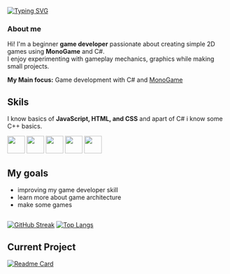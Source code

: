 
[![Typing SVG](https://readme-typing-svg.demolab.com?font=Fira+Code&weight=800&size=24&pause=1000&color=48193B&width=435&lines=beginner+game+developer+)](https://git.io/typing-svg)  
### About me 
Hi! I'm a beginner **game developer** passionate about creating simple 2D games using **MonoGame** and C#.  
I enjoy experimenting with gameplay mechanics, graphics while making small projects.  
  
**My Main focus:** Game development with C# and [MonoGame](https://www.monogame.net/)  
  
## Skils
I know basics of **JavaScript, HTML, and CSS** and apart of C# i know some C++ basics.
<p align="left">
  <img src="https://cdn.jsdelivr.net/gh/devicons/devicon/icons/csharp/csharp-original.svg" width="40" height="40" />
  <img src="https://cdn.jsdelivr.net/gh/devicons/devicon/icons/javascript/javascript-original.svg" width="40" height="40" />
  <img src="https://cdn.jsdelivr.net/gh/devicons/devicon/icons/html5/html5-original.svg" width="40" height="40" />
  <img src="https://cdn.jsdelivr.net/gh/devicons/devicon/icons/css3/css3-original.svg" width="40" height="40" />
  <img src="https://cdn.jsdelivr.net/gh/devicons/devicon/icons/cplusplus/cplusplus-original.svg" width="40" height="40" />
</p>


## My goals
- improving my game developer skill
- learn more about game architecture
- make some games
  

##
[![GitHub Streak](https://github-readme-streak-stats-six-wheat.vercel.app?user=MariaMajchrzak&theme=radical)](https://git.io/streak-stats)
[![Top Langs](https://github-readme-stats.vercel.app/api/top-langs/?username=MariaMajchrzak&layout=compact&theme=radical)](https://github.com/anuraghazra/github-readme-stats)
## Current Project
[![Readme Card](https://github-readme-stats.vercel.app/api/pin/?username=MariaMajchrzak&repo=TurnOnTheLight&theme=radical)](https://github.com/maniulka209/TurnOnTheLight)
